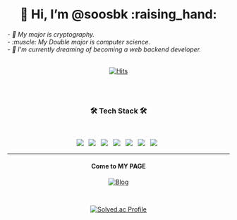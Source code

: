 
<div align=center>
<h1>👋 Hi, I’m @soosbk :raising_hand: </h1></div>
<h6>
- 👀 My major is cryptography. <br>
- :muscle: My Double major is computer science.<br>
- 🌱 I'm currently dreaming of becoming a web backend developer.
</h6>

<div align=center>
	
[![Hits](https://hits.seeyoufarm.com/api/count/incr/badge.svg?url=https%3A%2F%2Fgithub.com%2Fzzsza)](https://hits.seeyoufarm.com)
	
</div>
<br><br>
<h3 align="center"><b>🛠 Tech Stack 🛠</b></h3>
</br>
<p align="center">
<img src="https://img.shields.io/badge/HTML5-E34F26?style=flat-square&logo=HTML5&logoColor=white"/></a> &nbsp
<img src="https://img.shields.io/badge/CSS3-1572B6?style=flat-square&logo=CSS3&logoColor=white"/></a> &nbsp
<img src="https://img.shields.io/badge/C-3039ff?style=flat-square&logo=C&logoColor=white"/></a> &nbsp
<img src="https://img.shields.io/badge/c++-ff3bf3?style=flat-square&logo=c%2B%2B&logoColor=white"/></a> &nbsp 
<img src="https://img.shields.io/badge/Python-11d800?style=flat-square&logo=Python&logoColor=11d800"/></a> &nbsp 
<img src="https://img.shields.io/badge/Java-ff3114?style=flat-square&logo=Java&logoColor=white"/></a> &nbsp 
<img src="https://img.shields.io/badge/Django-ff741f?style=flat-square&logo=Django%2B%2B&logoColor=white"/></a> &nbsp 

</p>

***
<div align=center><h4>Come to MY PAGE</h4></div>
  <div align=center>

	
[![Blog](https://img.shields.io/badge/-MyBlog-a5f1c0)](https://mypage-dream.tistory.com/)

</div>

  <div align=center>
	
 <br>
	
[![Solved.ac Profile](http://mazassumnida.wtf/api/v2/generate_badge?boj=sb121300)](https://solved.ac/sb121300/)
  
</div>
  


